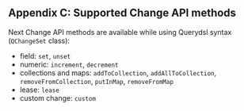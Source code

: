 ## <a name="appendix-c"/>Appendix C: Supported Change API methods

Next Change API methods are available while using Querydsl syntax (`QChangeSet` class):
* field: `set`, `unset`
* numeric: `increment`, `decrement`
* collections and maps: `addToCollection`, `addAllToCollection`, `removeFromCollection`, `putInMap`, `removeFromMap`
* lease: `lease`
* custom change: `custom`